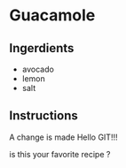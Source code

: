 # Guacamole 
## Ingerdients
* avocado 
* lemon 
* salt 
## Instructions 

A change is made 
Hello GIT!!!

is this your favorite recipe ?

